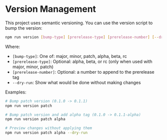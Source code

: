 # Version Management

This project uses semantic versioning. You can use the version script to bump the version:

```sh
npm run version [bump-type] [prerelease-type] [prerelease-number] [--dry-run]
```

Where:
- `[bump-type]`: One of: major, minor, patch, alpha, beta, rc
- `[prerelease-type]`: Optional: alpha, beta, or rc (only when used with major, minor, patch)
- `[prerelease-number]`: Optional: a number to append to the prerelease tag
- `--dry-run`: Show what would be done without making changes

Examples:
```sh
# Bump patch version (0.1.0 -> 0.1.1)
npm run version patch

# Bump patch version and add alpha tag (0.1.0 -> 0.1.1-alpha)
npm run version patch alpha

# Preview changes without applying them
npm run version patch alpha --dry-run
```
